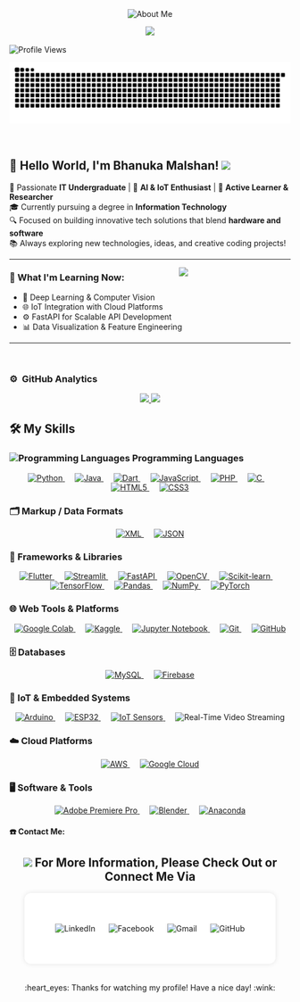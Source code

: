 <div align="center">
  <img src="https://github.com/7oSkaaa/7oSkaaa/blob/main/Images/about_me.gif?raw=true" width="100px" alt="About Me" style="text-decoration: none;">
<p align="center">
  <a href="https://github.com/DenverCoder1/readme-typing-svg">
    <img src="https://readme-typing-svg.herokuapp.com?font=Time+New+Roman&color=cyan&size=25&center=true&vCenter=true&width=1000&height=120&lines=Hi,+I'm+Bhanuka+Malshan..❤️;IT+Undergraduate+🎓;Information+Technology+Student+💻;AI+%26+IoT+Enthusiast+🤖;Active+Learner/Researcher+🔍;Love+to+learn+new+Things..❤️;Currently+Learning:+DL+%26+Computer+Vision+🧠;IoT+%2B+Cloud+Integration+🌐;Building+APIs+with+FastAPI+⚙️;Data+Visualization+%26+Feature+Engineering+📊;Tech+Stack:+Python,+Java,+Arduino,+MySQL,+Streamlit,+FastAPI,+OpenCV+🛠️">
  </a>
</div>
</p>

<p align = "Left">
	<img src = "https://komarev.com/ghpvc/?username=Bhanuka-Malshan&style=plastic&color=blueviolet" alt = "Profile Views"/>
</p>

<p align = "center">
	<img src = "https://github.com/7oSkaaa/7oSkaaa/blob/output/github-contribution-grid-snake.svg?" alt = "Snake Game"/>
</p>

<br/>

## 👋 Hello World, I'm Bhanuka Malshan! <img src="https://media.giphy.com/media/hvRJCLFzcasrR4ia7z/giphy.gif" width="30px"/>

🚀 Passionate **IT Undergraduate** | 📡 **AI & IoT Enthusiast** | 🧠 **Active Learner & Researcher**  
🎓 Currently pursuing a degree in **Information Technology**  
🔍 Focused on building innovative tech solutions that blend **hardware and software**  
📚 Always exploring new technologies, ideas, and creative coding projects!

---
<picture> <img align="right" src="https://github.com/7oSkaaa/7oSkaaa/blob/main/Images/Right_Side.gif?raw=true" width = 200px></picture>
### 🧠 What I'm Learning Now:
- 🤖 Deep Learning & Computer Vision  
- 🌐 IoT Integration with Cloud Platforms  
- ⚙️ FastAPI for Scalable API Development  
- 📊 Data Visualization & Feature Engineering  

---

<br/>

### ⚙️ &nbsp;GitHub Analytics
<p align="center">
  <a href="https://github.com/Bhanuka-Malshan">
    <img height="180em" src="https://github-readme-stats-eight-theta.vercel.app/api?username=Bhanuka-Malshan&show_icons=true&theme=algolia&include_all_commits=true&count_private=true"/>
    <img height="180em" src="https://github-readme-stats-eight-theta.vercel.app/api/top-langs/?username=Bhanuka-Malshan&layout=compact&langs_count=8&theme=algolia"/>
  </a>
</p>


## 🛠️ My Skills

### <picture> <img src="https://github.com/7oSkaaa/7oSkaaa/blob/main/Images/Programming_Languages.gif?raw=true" width="50px" alt="Programming Languages"> </picture> Programming Languages

<p align="center">
  <a href="https://www.python.org" target="_blank" rel="noopener noreferrer">
    <img alt="Python" src="https://img.shields.io/badge/Python-%2314354C.svg?style=plastic&logo=python&logoColor=white">
  </a>
  &emsp;
  <a href="https://www.java.com" target="_blank" rel="noopener noreferrer">
    <img alt="Java" src="https://img.shields.io/badge/Java-%23007396.svg?style=plastic&logo=java&logoColor=white">
  </a>
  &emsp;
  <a href="https://dart.dev" target="_blank" rel="noopener noreferrer">
    <img alt="Dart" src="https://img.shields.io/badge/Dart-%230175C2.svg?style=plastic&logo=dart&logoColor=white">
  </a>
  &emsp;
  <a href="https://developer.mozilla.org/en-US/docs/Web/JavaScript" target="_blank" rel="noopener noreferrer">
    <img alt="JavaScript" src="https://img.shields.io/badge/JavaScript-%23F7DF1E.svg?style=plastic&logo=javascript&logoColor=black">
  </a>
  &emsp;
  <a href="https://www.php.net" target="_blank" rel="noopener noreferrer">
    <img alt="PHP" src="https://img.shields.io/badge/PHP-%23777BB4.svg?style=plastic&logo=php&logoColor=white">
  </a>
  &emsp;
  <a href="https://www.cprogramming.com/" target="_blank" rel="noopener noreferrer">
    <img alt="C" src="https://img.shields.io/badge/C-%232370ED.svg?style=plastic&logo=c&logoColor=white">
  </a>
  &emsp;
  <a href="https://developer.mozilla.org/en-US/docs/Web/HTML" target="_blank" rel="noopener noreferrer">
    <img alt="HTML5" src="https://img.shields.io/badge/HTML5-%23E34F26.svg?style=plastic&logo=html5&logoColor=white">
  </a>
  &emsp;
  <a href="https://developer.mozilla.org/en-US/docs/Web/CSS" target="_blank" rel="noopener noreferrer">
    <img alt="CSS3" src="https://img.shields.io/badge/CSS3-%231572B6.svg?style=plastic&logo=css3&logoColor=white">
  </a>
</p>

### 🗂️ Markup / Data Formats

<p align="center">
  <a href="https://www.w3schools.com/xml/" target="_blank" rel="noopener noreferrer">
    <img alt="XML" src="https://img.shields.io/badge/XML-%2366A1D2.svg?style=plastic&logo=xml&logoColor=white">
  </a>
  &emsp;
  <a href="https://www.json.org/json-en.html" target="_blank" rel="noopener noreferrer">
    <img alt="JSON" src="https://img.shields.io/badge/JSON-%23F29111.svg?style=plastic&logo=json&logoColor=white">
  </a>
</p>

### 🧰 Frameworks & Libraries

<p align="center">
  <a href="https://flutter.dev" target="_blank" rel="noopener noreferrer">
    <img alt="Flutter" src="https://img.shields.io/badge/Flutter-%2302569B.svg?style=plastic&logo=flutter&logoColor=white">
  </a>
  &emsp;
  <a href="https://streamlit.io" target="_blank" rel="noopener noreferrer">
    <img alt="Streamlit" src="https://img.shields.io/badge/Streamlit-%23FF4B4B.svg?style=plastic&logo=streamlit&logoColor=white">
  </a>
  &emsp;
  <a href="https://fastapi.tiangolo.com" target="_blank" rel="noopener noreferrer">
    <img alt="FastAPI" src="https://img.shields.io/badge/FastAPI-%2300C8FF.svg?style=plastic&logo=fastapi&logoColor=white">
  </a>
  &emsp;
  <a href="https://opencv.org" target="_blank" rel="noopener noreferrer">
    <img alt="OpenCV" src="https://img.shields.io/badge/OpenCV-%23007ACC.svg?style=plastic&logo=opencv&logoColor=white">
  </a>
  &emsp;
  <a href="https://scikit-learn.org" target="_blank" rel="noopener noreferrer">
    <img alt="Scikit-learn" src="https://img.shields.io/badge/scikit--learn-%230F88FF.svg?style=plastic&logo=scikit-learn&logoColor=white">
  </a>
  &emsp;
  <a href="https://www.tensorflow.org" target="_blank" rel="noopener noreferrer">
    <img alt="TensorFlow" src="https://img.shields.io/badge/TensorFlow-%23FF6F00.svg?style=plastic&logo=tensorflow&logoColor=white">
  </a>
  &emsp;
  <a href="https://pandas.pydata.org" target="_blank" rel="noopener noreferrer">
    <img alt="Pandas" src="https://img.shields.io/badge/Pandas-%23150458.svg?style=plastic&logo=pandas&logoColor=white">
  </a>
  &emsp;
  <a href="https://numpy.org" target="_blank" rel="noopener noreferrer">
    <img alt="NumPy" src="https://img.shields.io/badge/NumPy-%23013243.svg?style=plastic&logo=numpy&logoColor=white">
  </a>
  &emsp;
  <a href="https://pytorch.org" target="_blank" rel="noopener noreferrer">
    <img alt="PyTorch" src="https://img.shields.io/badge/PyTorch-%23EE4C2C.svg?style=plastic&logo=pytorch&logoColor=white">
  </a>
</p>

### 🌐 Web Tools & Platforms

<p align="center">
  <a href="https://colab.research.google.com" target="_blank" rel="noopener noreferrer">
    <img alt="Google Colab" src="https://img.shields.io/badge/Google_Colab-%234285F4.svg?style=plastic&logo=googlecolab&logoColor=white">
  </a>
  &emsp;
  <a href="https://www.kaggle.com" target="_blank" rel="noopener noreferrer">
    <img alt="Kaggle" src="https://img.shields.io/badge/Kaggle-%23007ACC.svg?style=plastic&logo=kaggle&logoColor=white">
  </a>
  &emsp;
  <a href="https://jupyter.org" target="_blank" rel="noopener noreferrer">
    <img alt="Jupyter Notebook" src="https://img.shields.io/badge/Jupyter-%23F37626.svg?style=plastic&logo=jupyter&logoColor=white">
  </a>
  &emsp;
  <a href="https://git-scm.com" target="_blank" rel="noopener noreferrer">
    <img alt="Git" src="https://img.shields.io/badge/Git-%23F05032.svg?style=plastic&logo=git&logoColor=white">
  </a>
  &emsp;
  <a href="https://github.com" target="_blank" rel="noopener noreferrer">
    <img alt="GitHub" src="https://img.shields.io/badge/GitHub-%2312100E.svg?style=plastic&logo=github&logoColor=white">
  </a>
</p>

### 🗄️ Databases

<p align="center">
  <a href="https://www.mysql.com" target="_blank" rel="noopener noreferrer">
    <img alt="MySQL" src="https://img.shields.io/badge/MySQL-%230077B8.svg?style=plastic&logo=mysql&logoColor=white">
  </a>
  &emsp;
  <a href="https://firebase.google.com" target="_blank" rel="noopener noreferrer">
    <img alt="Firebase" src="https://img.shields.io/badge/Firebase-%23FFCA28.svg?style=plastic&logo=firebase&logoColor=black">
  </a>
</p>

### 📡 IoT & Embedded Systems

<p align="center">
  <a href="https://www.arduino.cc" target="_blank" rel="noopener noreferrer">
    <img alt="Arduino" src="https://img.shields.io/badge/Arduino-%23007A8A.svg?style=plastic&logo=arduino&logoColor=white">
  </a>
  &emsp;
  <a href="https://www.espressif.com/en/products/socs/esp32" target="_blank" rel="noopener noreferrer">
    <img alt="ESP32" src="https://img.shields.io/badge/ESP32-%23007ACC.svg?style=plastic&logo=esp32&logoColor=white">
  </a>
  &emsp;
  <a href="https://en.wikipedia.org/wiki/Sensor" target="_blank" rel="noopener noreferrer">
    <img alt="IoT Sensors" src="https://img.shields.io/badge/IoT_Sensors-%2300C853.svg?style=plastic&logo=arduino&logoColor=white">
  </a>
  &emsp;
  <img alt="Real-Time Video Streaming" src="https://img.shields.io/badge/Real--Time_Video_Streaming-%230080ff?style=plastic&logo=video&logoColor=white">
</p>

### ☁️ Cloud Platforms

<p align="center">
  <a href="https://aws.amazon.com" target="_blank" rel="noopener noreferrer">
    <img alt="AWS" src="https://img.shields.io/badge/AWS-%23232F3E.svg?style=plastic&logo=amazonaws&logoColor=white">
  </a>
  &emsp;
  <a href="https://cloud.google.com" target="_blank" rel="noopener noreferrer">
    <img alt="Google Cloud" src="https://img.shields.io/badge/Google_Cloud-%234285F4.svg?style=plastic&logo=googlecloud&logoColor=white">
  </a>
</p>

### 🖥️ Software & Tools

<p align="center">
  <a href="https://www.adobe.com/products/premiere.html" target="_blank" rel="noopener noreferrer">
    <img alt="Adobe Premiere Pro" src="https://img.shields.io/badge/Adobe_Premiere_Pro-%231E1E1E.svg?style=plastic&logo=adobe&logoColor=purple">
  </a>
  &emsp;
  <a href="https://www.blender.org" target="_blank" rel="noopener noreferrer">
    <img alt="Blender" src="https://img.shields.io/badge/Blender-%230176C1.svg?style=plastic&logo=blender&logoColor=white">
  </a>
  &emsp;
  <a href="https://www.anaconda.com" target="_blank" rel="noopener noreferrer">
    <img alt="Anaconda" src="https://img.shields.io/badge/Anaconda-%2344A833.svg?style=plastic&logo=anaconda&logoColor=white">
  </a>
</p>






<div align="center">

  <h4 align="left">☎️ Contact Me:</h4>

 
  
## <img src='https://raw.githubusercontent.com/ShahriarShafin/ShahriarShafin/main/Assets/handshake.gif' width="80px"> For More Information, Please Check Out or Connect Me Via
<p align="center">


  <div style="background-color: white; padding: 55px 45px; border-radius: 12px; display: inline-block; box-shadow: 0 0 10px rgba(0,0,0,0.1);">
    <a href="https://www.linkedin.com/in/bhanuka-malshan-76600621b/" target="_blank" target="_blank" style="text-decoration: none; margin: 0 10px;">
      <img src="https://img.shields.io/badge/LinkedIn-0077B5?style=for-the-badge&logo=linkedin&logoColor=white"
           alt="LinkedIn" height="30">
    </a>
    <a href="https://web.facebook.com/bhanuka.malshan.751273" target="_blank" style="text-decoration: none; margin: 0 10px;">
      <img src="https://img.shields.io/badge/Facebook-4267B2?style=for-the-badge&logo=facebook&logoColor=white"
           alt="Facebook" height="30">
    </a>
    <a href="mailto:bhanukamalshan20@gmail.com" target="_blank" style="text-decoration: none; margin: 0 10px;">
      <img src="https://img.shields.io/badge/Gmail-EA4335?style=for-the-badge&logo=gmail&logoColor=white"
           alt="Gmail" height="30">
    </a>
    <a href="https://github.com/Bhanuka-Malshan" target="_blank" style="text-decoration: none; margin: 0 10px;">
      <img src="https://img.shields.io/badge/GitHub-181717?style=for-the-badge&logo=github&logoColor=white"
           alt="GitHub" height="30">
    </a>
  </div>

</div>
<br/><br/>
<div align="center">
  :heart_eyes: Thanks for watching my profile! Have a nice day! :wink: <br/>
</div>


